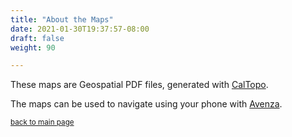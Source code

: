 ```yaml
---
title: "About the Maps"
date: 2021-01-30T19:37:57-08:00
draft: false
weight: 90

---
```


These maps are Geospatial PDF files, generated with <a href="https://caltopo.com">CalTopo</a>.

The maps can be used to navigate using your phone with <a href="https://www.avenzamaps.com">Avenza</a>.

<small><a href="/xmeyers">back to main page</a></small>

